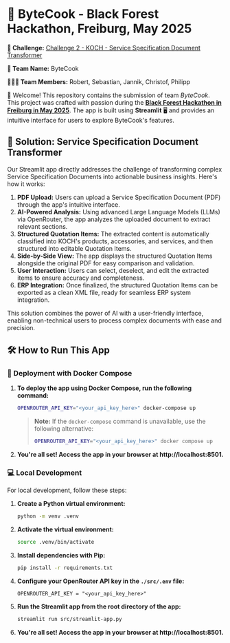 # 🍳 ByteCook - Black Forest Hackathon, Freiburg, May 2025

**📄 Challenge:** [Challenge 2 - KOCH - Service Specification Document Transformer](https://www.blackforesthackathon.de/challenges-data-decoded/)

**👥 Team Name:** ByteCook

**🧑‍🤝‍🧑 Team Members:** Robert, Sebastian, Jannik, Christof, Philipp

🎉 Welcome! This repository contains the submission of team _ByteCook_. This project was crafted with passion during the **[Black Forest Hackathon in Freiburg in May 2025](https://www.blackforesthackathon.de/may/)**. The app is built using **Streamlit** 🖥️ and provides an intuitive interface for users to explore ByteCook's features.

## 🚀 Solution: Service Specification Document Transformer

Our Streamlit app directly addresses the challenge of transforming complex Service Specification Documents into actionable business insights. Here's how it works:

1. **PDF Upload:** Users can upload a Service Specification Document (PDF) through the app's intuitive interface.
2. **AI-Powered Analysis:** Using advanced Large Language Models (LLMs) via OpenRouter, the app analyzes the uploaded document to extract relevant sections.
3. **Structured Quotation Items:** The extracted content is automatically classified into KOCH's products, accessories, and services, and then structured into editable Quotation Items.
4. **Side-by-Side View:** The app displays the structured Quotation Items alongside the original PDF for easy comparison and validation.
5. **User Interaction:** Users can select, deselect, and edit the extracted items to ensure accuracy and completeness.
6. **ERP Integration:** Once finalized, the structured Quotation Items can be exported as a clean XML file, ready for seamless ERP system integration.

This solution combines the power of AI with a user-friendly interface, enabling non-technical users to process complex documents with ease and precision.

## 🛠️ How to Run This App

### 🚢 Deployment with Docker Compose

1. **To deploy the app using Docker Compose, run the following command:**
   ```bash
   OPENROUTER_API_KEY="<your_api_key_here>" docker-compose up
   ```
   > **Note:** If the `docker-compose` command is unavailable, use the following alternative:
   >
   > ```bash
   > OPENROUTER_API_KEY="<your_api_key_here>" docker compose up
   > ```
2. **You're all set! Access the app in your browser at http://localhost:8501.**

### 💻 Local Development

For local development, follow these steps:

1. **Create a Python virtual environment:**

   ```bash
   python -m venv .venv
   ```

2. **Activate the virtual environment:**

   ```bash
   source .venv/bin/activate
   ```

3. **Install dependencies with Pip:**

   ```bash
   pip install -r requirements.txt
   ```

4. **Configure your OpenRouter API key in the `./src/.env` file:**

   ```env
   OPENROUTER_API_KEY = "<your_api_key_here>"
   ```

5. **Run the Streamlit app from the root directory of the app:**

   ```bash
   streamlit run src/streamlit-app.py
   ```

6. **You're all set! Access the app in your browser at http://localhost:8501.**
